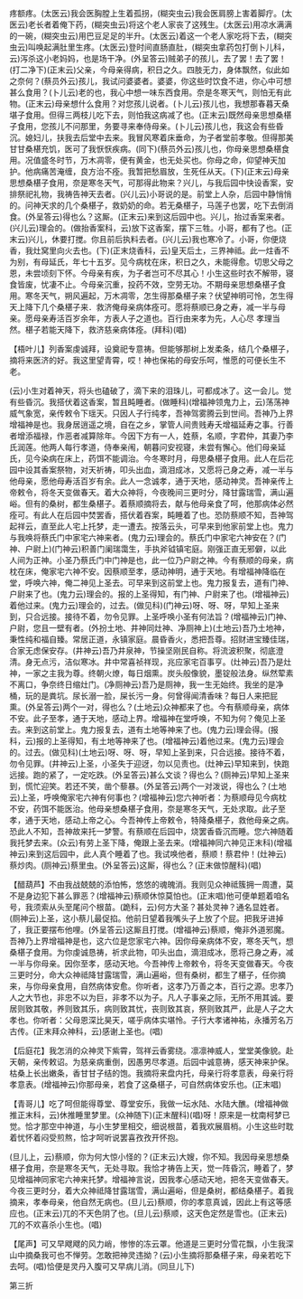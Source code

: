 <!-- { "loadSidebar": true } -->
疼额疼。(太医云)我会医胸膛上生着孤拐，(糊突虫云)我会医肩膀上害着脚疔。(太医云)老长者着俺下药，(糊突虫云)将这个老人家丧了这残生。(太医云)用凉水满满的一碗，(糊突虫云)用巴豆足足的半升。(太医云)着这一个老人家吃将下去，(糊突虫云)叫唤起满肚里生疼。(太医云)登时间直肠直肚，(糊突虫拿药包打倒卜儿科，云)泻杀这小老妈妈，也是场干净。(外呈答云)贼弟子的孩儿，去了罢！去了罢！(打二净下)(正末云)父亲，今母亲得病，积日之久。四肢无力，身体飘然，似此如之奈何？(蔡员外云)孩儿，我试问婆婆者。婆婆，你这些时饮食不进，你心中可想甚么食用？(卜儿云)老的也，我心中想一味东西食用。奈是冬寒天气，则怕无有此物。(正末云)母亲想什么食用？对您孩儿说者。(卜儿云)孩儿也，我想那春暮天桑堪子食用。但得三两枝儿吃下去，则怕我这病减了也。(正末云)既然母亲思想桑椹子食用，您孩儿不问那里，务要寻来奉侍母亲。(卜儿云)孩儿也，我这会有些昏沉。媳妇儿，扶我去后堂中去来。我冒风寒着床垂命，为子者堂前孝敬。但得那美甘甘桑椹充饥，医可了我恹恹疾病。(同下)(蔡员外云)孩儿也，你母亲思想桑椹食用。况值盛冬时节，万木凋零，便有黄金，也无处买也。你母之命，仰望神天加护。他病痛苦淹缠，良方治不痊。我暂把愁眉放，生死任从天。(下)(正末云)母亲思想桑椹子食用，奈是寒冬天气，可那得此物来？兴儿，与我后园中快设香案，安排祭祀礼物，我祷告神天去者。(兴儿云)小哥说的是。前堂上人杂，后园中静悄悄的。问神天求的几个桑椹子，救奶奶的命。若无桑椹子，马莲子也罢，吃下去倒消食。(外呈答云)得也么？这厮。(正末云)来到这后园中也。兴儿，抬过香案来者。(兴儿云)理会的。(做抬香案科，云)放下这香案，摆下三牲。小哥，都有了也。(正末云)兴儿，休要打搅。你且前后执料去者。(兴儿云)我也寒冷了。小哥，你便烧香，我灶窝里向火去也。(下)(正末烧香科，云)皇天后土，三界神祗。此一炷香不为别，有母延氏，年七十五岁。见今病枕在床，积日之久，未能得愈。切思父母之恩，未尝顷刻下怀。今母亲有疾，为子者岂可不尽其心！小生这些时衣不解带，寝食皆废，忧凄不止。今母亲沉重，投药不效，空劳无功。不期母亲思想桑椹子食用。寒冬天气，朔风遍起，万木凋零，怎生得那桑椹子来？伏望神明可怜，怎生得天上降下几个桑椹子来．救济俺母亲病体痊可。愿将蔡顺已身之寿，减一半与母亲。愿母亲寿活百岁余年，方表人子之道也。百行由来孝为先，人心尽
孝理当然。椹子若能天降下，救济慈亲病体痊。(拜科)(唱)

【梧叶儿】列香案虔诚拜，设奠祀专意祷。但能够那树上发柔条，结几个桑椹子，摘将来医济的好。我这里望青霄，哎！神也保祐的母安乐呵，惟愿的可便长生不老。

(云)小生对着神天，将头也磕破了，滴下来的泪珠儿，可都成冰了。这一会儿。觉有些昏沉。我搭伏着这香案，暂且盹睡者。(做睡科)(增福神领鬼力上，云)荡荡神威气象宽，亲传敕令下瑶天。只因人子行纯孝，吾神驾雾腾云到世间。吾神乃上界增福神是也。我身居逍遥之境，自在之乡，掌管人间贵贱寿夭增福延寿之事。行善者增添福禄，作恶者减算除年。今因下方有一人，姓蔡，名顺，字君仲，其妻乃李氏润莲。他两人每行孝道，侍奉亲闱，朝暮问安视寝，未尝有懈心。他们母亲延氏，见今染病在床上，药饵不能调治。今冬寒时月，母思桑椹子食用。此人在后花园中设其香案祭物，对天祈祷，叩头出血，滴泪成冰，又愿将己身之寿，减一半与他母亲，愿他母寿活百岁有余。此人一念诚孝，通于天地，感动神灵。吾神亲传上帝敕令，将冬天变做春天。着大众神将，今夜晚间三更时分，降甘露瑞雪，满山遍峪。但有的桑树，都生桑椹子。着蔡顺摘将去，献与他母亲食了呵，他那病体必然痊可。有此人在后园中焚罢香，搭伏着吞案，盹睡着了也。恐防蔡顺不知，吾神驾起祥云，直至此人宅上托梦，走一遭去。按落云头，可早来到他家前堂上也。鬼力与我唤将蔡氏门中家宅六神来者。(鬼力云)理会的。蔡氏门中家宅六神安在？(门神、户尉上)(门神云)积善门阑瑞霭生，手执斧钺镇宅庭。刚强正直无邪僻，以此人间为正神。小圣乃蔡氏门中门神是也，此一位乃户尉之神。今有蔡顺的母亲，病枕在床，俺家宅六神不安。因蔡顺至孝，感动神明，通于天地。有增福神降临在堂，呼唤六神，俺二神见上圣去。可早来到这前堂上也。鬼力报复去，道有门神、户尉来了也。(鬼力云)理会的。报的上圣得知，有门神、户尉来了也。(增福神云)着他过来。(鬼力云)理会的，过去。(做见科)(门神云)呀、呀、呀，早知上圣来到，只合远接。接待不着，勿令见罪。上圣呼唤小圣有何法旨？(增福神云)门神、户尉，您且一壁有者。(外扮土地、井神同灶神、净厕神上)(土地云)吾乃土地神，秉性纯和福自臻。常居正道，永镇家庭。晨昏香火，悉把吾尊。招财进宝臻佳瑞，合家无虑保安存。(井神云)吾乃井泉神，节操坚刚民自称。将流波积聚，彻底澄清。身无点污，洁似寒冰。井中常喜祯祥现，兆应家宅百事亨。(灶神云)吾乃是灶神，一家之主我为尊。终朝火燎，每日烟熏。炭头般像貌，墨锭般法身。纵然荤素不离口，争奈终日缩灶门。(净厕神云)吾乃是厕神，我一生无始终。我坐的是净桶，玩的是粪坑。尿长溺一脸，屎长污一身。何曾得闻清香味？每日人来把屁
熏。(外呈答云)两个一对，得也么？(土地云)众神都来了也。今有蔡顺母亲，病体不安。此子至孝，通于天地，感动上界。增福神在堂呼唤，不知为何？俺见上圣去。来到这前堂上。鬼力报复去，道有土地等神来了也。(鬼力云)理会得。(报科，云)报的上圣得知，有土地等神来了也。(增福神云)着他过来。(鬼力云)理会的。过去。(做见科)(土地云)呀、呀、呀，早知上圣到来，只合远接。接待不着，勿令见罪。(井神云)上圣，小圣失于迎迓，勿以见责也。(灶神云)早知来到，快跑远接。跑的紧了，一定吃跌。(外呈答云)甚么文谈？得也么？(厕神云)早知上圣来到，慌忙迎笑。若还不笑，凿个藜暴。(外呈答云)两个一对泼说，得也么？(土地云)上圣，呼唤俺家宅六神有何事也？(增福神云)您六神听者：为蔡顺母见今病枕不安，药饵不能医治。他母亲想桑椹子食用，奈是寒冬天气，无处求取。此子至孝，通于天地，感动上帝之心。今吾神传上帝敕令，特降桑椹子，救他母亲之病。恐此人不知，吾神故来托一梦警。有蔡顺在后园中，烧罢香昏沉而睡。您六神随着我托梦去来。(众云)有劳上圣下降，俺跟上圣去来。(增福神同六神见正末科)(增福神云)来到这后园中，此人真个睡着了也。我试唤他者，蔡顺！蔡君仲！(灶神云)蔡炒肉。(厕神云)蔡里虫。(外呈答云)这厮，得也么？(正末做惊醒科)(唱)

【醋葫芦】不由我战兢兢的添怕怖，悠悠的魂魄消。我则见众神祗簇拥一周遭，莫不是身边犯下甚么罪恶？(增福神云)蔡顺休惊莫怕也。(正末唱)他可便单题着咱名号，我须索从头至尾问个根苗。(跪科，云)何方大圣？甚处灵神？通名显姓者。(厕神云)上圣，这小蔡儿最促掐。他前日望着我嘴头子上放了个屁。把我牙进掉了，我正要摆布他哩。(外呈答云)这厮且打搅。(增福神云)蔡顺，俺非外道邪魔。吾神乃上界增福神是也，这六位是您家宅六神。因你母亲病体不安，寒冬天气，想桑椹子食用。为你虔诚恳祷，祈求此物，叩头出血，滴泪成冰，愿将己身之寿，减一半与你母亲。因你至孝，感动天地。今吾神传上帝敕令，将冬天变做春天。今夜三更时分，命大众神祗降甘露瑞雪，满山遍峪，但有桑树，都生了椹子，任你摘来，与你母亲食用，自然病体安愈。你听者，这孝乃万善之本，百行之源。忠孝乃人之大节也，非忠不以为巨，非孝不以为子。凡人子事亲之际，无所不用其诚。要居则致其敬，养则致其乐，病则致其忧，丧则致其哀，祭则致其严，此是人子之大孝也。你听者：父母恩深比昊天，嗟乎病体实堪怜。子行大孝诸神祐，永播芳名万古传。(正末拜众神科，云)感谢上圣也。(唱)

【后庭花】我怎消的众神灵下紫霄，驾祥云香雾绕。凛凛神威人，堂堂美像貌。赴天朝，亲传敕诏。为慈亲病重倒，因愚男尽孝道。后园中诚意祷，感天神来护保。枯桑上长出嫩条，香甘甘子结的饱。我摘将来盘内托，母亲行将孝意表，母亲行将孝意表。(增福神云)你那母亲，若食了这桑椹子，可自然病体安乐也。(正末唱)

【青哥儿】吃了呵但能得尊堂、尊堂安乐，我做一坛水陆、水陆大醮。(增福神做推正末科，云)休推睡里梦里。(众神随下)(正末醒科)(唱)呀！原来是一枕南柯梦已觉。恰才那空中神道，与小生梦里相交，细说根苗，着我欢展眉梢。小生这些时耽着忧怀着闷受煎熬，恰才呵听说罢喜孜孜开怀抱。

(旦儿上，云)蔡顺，你为何大惊小怪的？(正末云)大嫂，你不知。我因母亲思想桑椹子食用，奈是寒冬天气，无处寻取。我恰才祷告上天，觉一阵昏沉，睡着了，梦见增福神同家宅六神来托梦。增福神言说，因我孝心感动天地，把冬天变做春天。今夜三更时分，着大众神祗降甘露瑞雪，满山遍峪，但是桑树，都结桑椹子。着我摘来，孝奉母亲，他自然无病也。(旦儿云)蔡顺，你的孝意真诚，因此上有这等感应也。(正末云)兀的不天色阴了也。(旦儿云)蔡顺，这天色定然是雪也。(正末云)兀的不欢喜杀小生也。(唱)

【尾声】可又早飕飕的风力峭，惨惨的冻云罩。他道是三更时分雪花飘，小生我深山中摘桑我可也不惮劳。怎敢把神灵违拗？(云)小生摘将那桑椹子来，母亲若吃下去呵。(唱)恰便是灵丹入腹可又早病儿消。(同旦儿下)

第三折

